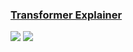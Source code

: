 ### [Transformer Explainer](https://github.com/poloclub/transformer-explainer)

![](https://img.shields.io/github/license/poloclub/transformer-explainer?style=flat-square) ![](https://img.shields.io/github/last-commit/scillidan/transformer-explainer/main?label=last%20commit%20(fork)&style=flat-square) [](https://img.shields.io/badge/GitHub%20Pages-121013?logo=github&logoColor=white)